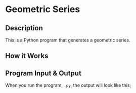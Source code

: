 # Geometric Series

## Description

This is a Python program that generates a geometric series.

## How it Works

## Program Input & Output

When you run the program, `.py`, the output will look like this;

```
```